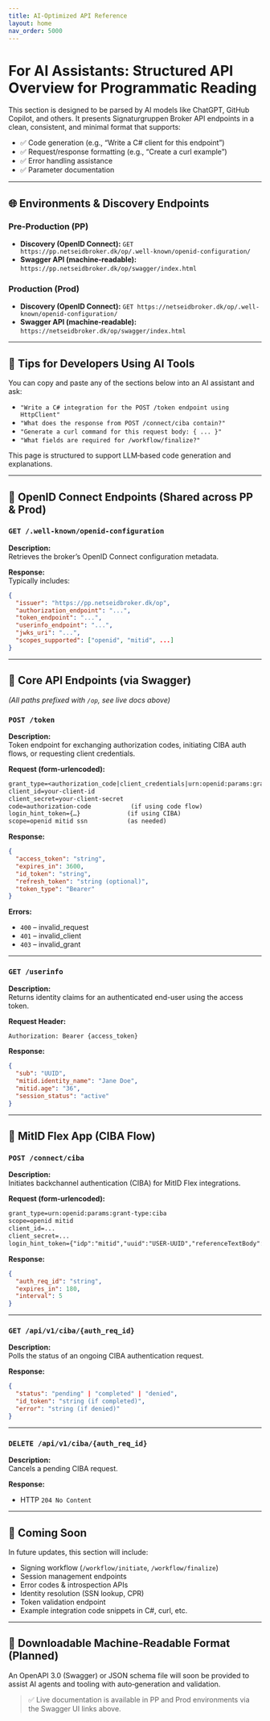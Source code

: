 ```yaml
---
title: AI‑Optimized API Reference
layout: home
nav_order: 5000
---
```


# For AI Assistants: Structured API Overview for Programmatic Reading

This section is designed to be parsed by AI models like ChatGPT, GitHub Copilot, and others. It presents Signaturgruppen Broker API endpoints in a clean, consistent, and minimal format that supports:

- ✅ Code generation (e.g., “Write a C# client for this endpoint”)
- ✅ Request/response formatting (e.g., “Create a curl example”)
- ✅ Error handling assistance
- ✅ Parameter documentation

---

## 🌐 Environments & Discovery Endpoints

### Pre‑Production (PP)
- **Discovery (OpenID Connect):** `GET https://pp.netseidbroker.dk/op/.well-known/openid-configuration/`
- **Swagger API (machine‑readable):** `https://pp.netseidbroker.dk/op/swagger/index.html`

### Production (Prod)
- **Discovery (OpenID Connect):** `GET https://netseidbroker.dk/op/.well-known/openid-configuration/`
- **Swagger API (machine‑readable):** `https://netseidbroker.dk/op/swagger/index.html`

---

## 🧠 Tips for Developers Using AI Tools

You can copy and paste any of the sections below into an AI assistant and ask:

- `"Write a C# integration for the POST /token endpoint using HttpClient"`
- `"What does the response from POST /connect/ciba contain?"`
- `"Generate a curl command for this request body: { ... }"`
- `"What fields are required for /workflow/finalize?"`

This page is structured to support LLM‑based code generation and explanations.

---

## 🔐 OpenID Connect Endpoints (Shared across PP & Prod)

### `GET /.well-known/openid-configuration`
**Description:**  
Retrieves the broker’s OpenID Connect configuration metadata.

**Response:**  
Typically includes:
```json
{
  "issuer": "https://pp.netseidbroker.dk/op",
  "authorization_endpoint": "...",
  "token_endpoint": "...",
  "userinfo_endpoint": "...",
  "jwks_uri": "...",
  "scopes_supported": ["openid", "mitid", ...]
}
```

---

## 🔑 Core API Endpoints (via Swagger)
*(All paths prefixed with `/op`, see live docs above)*

### `POST /token`
**Description:**  
Token endpoint for exchanging authorization codes, initiating CIBA auth flows, or requesting client credentials.

**Request (form-urlencoded):**
```txt
grant_type=<authorization_code|client_credentials|urn:openid:params:grant-type:ciba>
client_id=your-client-id
client_secret=your-client-secret
code=authorization-code           (if using code flow)
login_hint_token={…}             (if using CIBA)
scope=openid mitid ssn           (as needed)
```

**Response:**
```json
{
  "access_token": "string",
  "expires_in": 3600,
  "id_token": "string",
  "refresh_token": "string (optional)",
  "token_type": "Bearer"
}
```

**Errors:**
- `400` – invalid_request  
- `401` – invalid_client  
- `403` – invalid_grant

---

### `GET /userinfo`
**Description:**  
Returns identity claims for an authenticated end-user using the access token.

**Request Header:**
```txt
Authorization: Bearer {access_token}
```

**Response:**
```json
{
  "sub": "UUID",
  "mitid.identity_name": "Jane Doe",
  "mitid.age": "36",
  "session_status": "active"
}
```

---

## 🔄 MitID Flex App (CIBA Flow)

### `POST /connect/ciba`
**Description:**  
Initiates backchannel authentication (CIBA) for MitID Flex integrations.

**Request (form-urlencoded):**
```txt
grant_type=urn:openid:params:grant-type:ciba
scope=openid mitid
client_id=...
client_secret=...
login_hint_token={"idp":"mitid","uuid":"USER-UUID","referenceTextBody":"Log ind","ip":"127.0.0.1"}
```

**Response:**
```json
{
  "auth_req_id": "string",
  "expires_in": 180,
  "interval": 5
}
```

---

### `GET /api/v1/ciba/{auth_req_id}`
**Description:**  
Polls the status of an ongoing CIBA authentication request.

**Response:**
```json
{
  "status": "pending" | "completed" | "denied",
  "id_token": "string (if completed)",
  "error": "string (if denied)"
}
```

---

### `DELETE /api/v1/ciba/{auth_req_id}`
**Description:**  
Cancels a pending CIBA request.

**Response:**
- HTTP `204 No Content`

---

## 🧾 Coming Soon

In future updates, this section will include:

- Signing workflow (`/workflow/initiate`, `/workflow/finalize`)
- Session management endpoints
- Error codes & introspection APIs
- Identity resolution (SSN lookup, CPR)
- Token validation endpoint
- Example integration code snippets in C#, curl, etc.

---

## 📁 Downloadable Machine‑Readable Format (Planned)

An OpenAPI 3.0 (Swagger) or JSON schema file will soon be provided to assist AI agents and tooling with auto‑generation and validation.

> ✅ Live documentation is available in PP and Prod environments via the Swagger UI links above.
